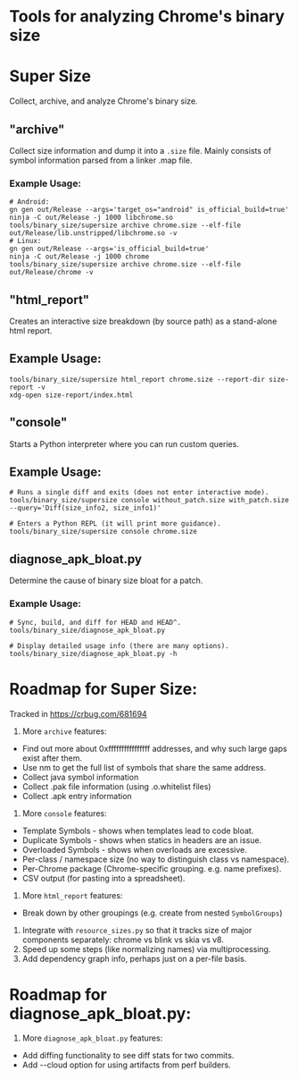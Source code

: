 # Tools for analyzing Chrome's binary size

# Super Size

Collect, archive, and analyze Chrome's binary size.

## "archive"

Collect size information and dump it into a `.size` file. Mainly consists of
symbol information parsed from a linker .map file.

### Example Usage:

    # Android:
    gn gen out/Release --args='target_os="android" is_official_build=true'
    ninja -C out/Release -j 1000 libchrome.so
    tools/binary_size/supersize archive chrome.size --elf-file out/Release/lib.unstripped/libchrome.so -v
    # Linux:
    gn gen out/Release --args='is_official_build=true'
    ninja -C out/Release -j 1000 chrome
    tools/binary_size/supersize archive chrome.size --elf-file out/Release/chrome -v

## "html_report"

Creates an interactive size breakdown (by source path) as a stand-alone html
report.

## Example Usage:

    tools/binary_size/supersize html_report chrome.size --report-dir size-report -v
    xdg-open size-report/index.html

## "console"

Starts a Python interpreter where you can run custom queries.

## Example Usage:

    # Runs a single diff and exits (does not enter interactive mode).
    tools/binary_size/supersize console without_patch.size with_patch.size --query='Diff(size_info2, size_info1)'

    # Enters a Python REPL (it will print more guidance).
    tools/binary_size/supersize console chrome.size

## diagnose_apk_bloat.py

Determine the cause of binary size bloat for a patch.

### Example Usage:

    # Sync, build, and diff for HEAD and HEAD^.
    tools/binary_size/diagnose_apk_bloat.py

    # Display detailed usage info (there are many options).
    tools/binary_size/diagnose_apk_bloat.py -h

# Roadmap for Super Size:

Tracked in https://crbug.com/681694

1. More `archive` features:

  * Find out more about 0xffffffffffffffff addresses, and why such large
    gaps exist after them.
  * Use nm to get the full list of symbols that share the same address.
  * Collect java symbol information
  * Collect .pak file information (using .o.whitelist files)
  * Collect .apk entry information

1. More `console` features:

  * Template Symbols - shows when templates lead to code bloat.
  * Duplicate Symbols - shows when statics in headers are an issue.
  * Overloaded Symbols - shows when overloads are excessive.
  * Per-class / namespace size (no way to distinguish class vs namespace).
  * Per-Chrome package (Chrome-specific grouping. e.g. name prefixes).
  * CSV output (for pasting into a spreadsheet).

1. More `html_report` features:

  * Break down by other groupings (e.g. create from nested `SymbolGroups`)

1. Integrate with `resource_sizes.py` so that it tracks size of major
   components separately: chrome vs blink vs skia vs v8.
1. Speed up some steps (like normalizing names) via multiprocessing.
1. Add dependency graph info, perhaps just on a per-file basis.

# Roadmap for diagnose_apk_bloat.py:
1. More `diagnose_apk_bloat.py` features:

  * Add diffing functionality to see diff stats for two commits.
  * Add --cloud option for using artifacts from perf builders.

